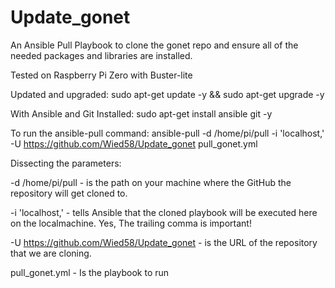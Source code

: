 # Update_gonet
An Ansible Pull Playbook to clone the gonet repo and ensure all of the needed packages and libraries are installed. 

Tested on Raspberry Pi Zero with Buster-lite

Updated and upgraded: sudo apt-get update  -y &&  sudo apt-get upgrade  -y

With Ansible and Git Installed: sudo apt-get install ansible git -y

To run the ansible-pull command: 
ansible-pull -d /home/pi/pull -i 'localhost,'  -U https://github.com/Wied58/Update_gonet pull_gonet.yml

Dissecting the parameters:

-d  /home/pi/pull  - is the path on your machine where the GitHub the repository will get cloned to. 

-i 'localhost,' -  tells Ansible that the cloned playbook will be executed here on the localmachine. Yes, The trailing comma is important!

-U https://github.com/Wied58/Update_gonet  - is the URL of the repository that we are cloning.

pull_gonet.yml -  Is the playbook to run 

